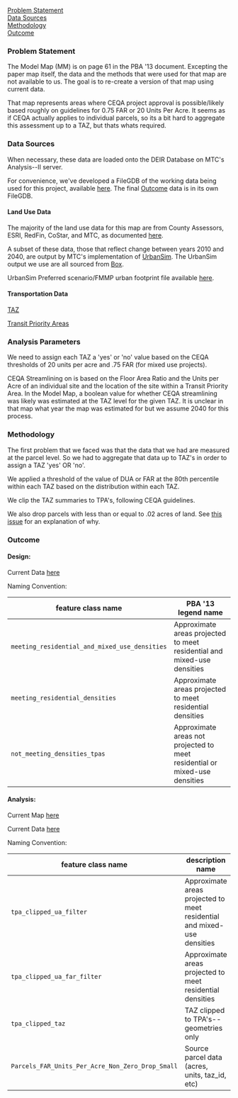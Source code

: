 [Problem Statement](#problem-statement)   
[Data Sources](#data-sources)   
[Methodology](#methodology)   
[Outcome](#outcome)   

### Problem Statement

The Model Map (MM) is on page 61 in the PBA '13 document. Excepting the paper map itself, the data and the methods that were used for that map are not available to us. The goal is to re-create a version of that map using current data.  

That map represents areas where CEQA project approval is possible/likely based roughly on guidelines for 0.75 FAR or 20 Units Per Acre. It seems as if CEQA actually applies to individual parcels, so its a bit hard to aggregate this assessment up to a TAZ, but thats whats required.  

### Data Sources  

When necessary, these data are loaded onto the DEIR Database on MTC's Analysis--II server.   

For convenience, we've developed a FileGDB of the working data being used for this project, available [here](https://mtcdrive.box.com/s/j9p7gzfoq7uj4qena9c8zn3t8o8rw76i). The final [Outcome](#outcome) data is in its own FileGDB.

#### Land Use Data   

The majority of the land use data for this map are from County Assessors, ESRI, RedFin, CoStar, and MTC, as documented [here](https://github.com/MetropolitanTransportationCommission/bayarea_urbansim/blob/e2705babbc29a24897fd8d22a83c1545fa5203b7/data_regeneration/metadata.csv).   

A subset of these data, those that reflect change between years 2010 and 2040, are output by MTC's implementation of [UrbanSim](https://github.com/MetropolitanTransportationCommission/bayarea_urbansim). The UrbanSim output we use are all sourced from [Box](https://mtcdrive.box.com/s/zk8xw9i531sa5czfrn2qpg6fes6agsa4). 

UrbanSim Preferred scenario/FMMP urban footprint file available [here](http://mtc.maps.arcgis.com/home/item.html?id=43cd558b015143089d62226396d1d11e&jobid=47cfc388-f7fb-41a1-ae34-1fb1029566b6).     

#### Transportation Data  

[TAZ](http://analytics.mtc.ca.gov/foswiki/Main/TazData)   

[Transit Priority Areas](http://mtc.maps.arcgis.com/home/item.html?id=58d037685b9342aca3158af62df79821)   

### Analysis Parameters  

We need to assign each TAZ a 'yes' or 'no' value based on the CEQA thresholds of 20 units per acre and .75 FAR (for mixed use projects).  

CEQA Streamlining on is based on the Floor Area Ratio and the Units per Acre of an individual site and the location of the site within a Transit Priority Area. In the Model Map, a boolean value for whether CEQA streamlining was likely was estimated at the TAZ level for the given TAZ. It is unclear in that map what year the map was estimated for but we assume 2040 for this process.   

### Methodology    

The first problem that we faced was that the data that we had are measured at the parcel level. So we had to aggregate that data up to TAZ's in order to assign a TAZ 'yes' OR 'no'. 

We applied a threshold of the value of DUA or FAR at the 80th percentile within each TAZ based on the distribution within each TAZ.       

We clip the TAZ summaries to TPA's, following CEQA guidelines.   

We also drop parcels with less than or equal to .02 acres of land. See [this issue](https://github.com/MetropolitanTransportationCommission/tpp_ceqa_map_for_pba_17/issues/15) for an explanation of why.   

### Outcome

#### Design:

Current Data [here](https://mtcdrive.box.com/s/hsgqp9z5gb8emxett9fulttrkse876pt)

Naming Convention:  

feature class name|PBA '13 legend name 
-----------------|--------------------
`meeting_residential_and_mixed_use_densities` | Approximate areas projected to meet residential and mixed-use densities
`meeting_residential_densities` | Approximate areas projected to meet residential densities
`not_meeting_densities_tpas` | Approximate areas not projected to meet residential or mixed-use densities

#### Analysis:

Current Map [here](http://arcg.is/XGm5v)   

Current Data [here](https://mtcdrive.box.com/s/p2cygzun71worxqslqlkukpdawju3orb)

Naming Convention:     

feature class name|description name 
-----------------|--------------------
`tpa_clipped_ua_filter` | Approximate areas projected to meet residential and mixed-use densities   
`tpa_clipped_ua_far_filter` | Approximate areas projected to meet residential densities   
`tpa_clipped_taz` | TAZ clipped to TPA's--geometries only  
`Parcels_FAR_Units_Per_Acre_Non_Zero_Drop_Small` | Source parcel data (acres, units, taz_id, etc)    
